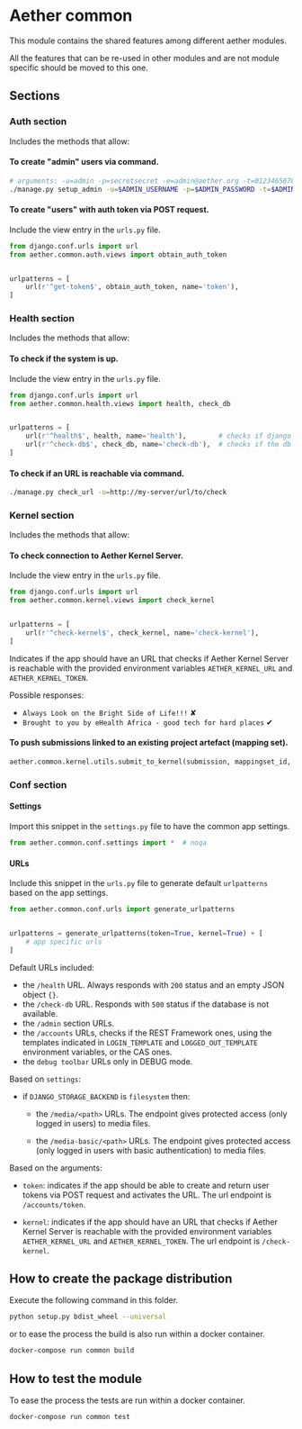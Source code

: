# Aether common

This module contains the shared features among different aether modules.

All the features that can be re-used in other modules and are not module specific
should be moved to this one.

## Sections

### Auth section

Includes the methods that allow:

#### To create "admin" users via command.

```bash
# arguments: -u=admin -p=secretsecret -e=admin@aether.org -t=01234656789abcdefghij
./manage.py setup_admin -u=$ADMIN_USERNAME -p=$ADMIN_PASSWORD -t=$ADMIN_TOKEN
```

#### To create "users" with auth token via POST request.

Include the view entry in the `urls.py` file.

```python
from django.conf.urls import url
from aether.common.auth.views import obtain_auth_token


urlpatterns = [
    url(r'^get-token$', obtain_auth_token, name='token'),
]
```

### Health section

Includes the methods that allow:

#### To check if the system is up.

Include the view entry in the `urls.py` file.

```python
from django.conf.urls import url
from aether.common.health.views import health, check_db


urlpatterns = [
    url(r'^health$', health, name='health'),        # checks if django responds
    url(r'^check-db$', check_db, name='check-db'),  # checks if the db responds
]
```

#### To check if an URL is reachable via command.

```bash
./manage.py check_url -u=http://my-server/url/to/check
```

### Kernel section

Includes the methods that allow:

#### To check connection to Aether Kernel Server.

Include the view entry in the `urls.py` file.

```python
from django.conf.urls import url
from aether.common.kernel.views import check_kernel


urlpatterns = [
    url(r'^check-kernel$', check_kernel, name='check-kernel'),
]
```

Indicates if the app should have an URL that checks if
Aether Kernel Server is reachable with the provided environment
variables `AETHER_KERNEL_URL` and `AETHER_KERNEL_TOKEN`.

Possible responses:

- `Always Look on the Bright Side of Life!!!` ✘
- `Brought to you by eHealth Africa - good tech for hard places` ✔

#### To push submissions linked to an existing project artefact (mapping set).

```python
aether.common.kernel.utils.submit_to_kernel(submission, mappingset_id, submission_id=None)
```

### Conf section

#### Settings

Import this snippet in the `settings.py` file to have the common app settings.

```python
from aether.common.conf.settings import *  # noqa
```

#### URLs

Include this snippet in the `urls.py` file to generate default `urlpatterns`
based on the app settings.

```python
from aether.common.conf.urls import generate_urlpatterns


urlpatterns = generate_urlpatterns(token=True, kernel=True) + [
    # app specific urls
]
```

Default URLs included:

  - the `/health` URL. Always responds with `200` status and an empty JSON object `{}`.
  - the `/check-db` URL. Responds with `500` status if the database is not available.
  - the `/admin` section URLs.
  - the `/accounts` URLs, checks if the REST Framework ones, using the templates
    indicated in `LOGIN_TEMPLATE` and `LOGGED_OUT_TEMPLATE` environment variables,
    or the CAS ones.
  - the `debug toolbar` URLs only in DEBUG mode.


Based on `settings`:

  - if `DJANGO_STORAGE_BACKEND` is `filesystem` then:

    - the `/media/<path>` URLs. The endpoint gives protected access
      (only logged in users) to media files.

    - the `/media-basic/<path>` URLs. The endpoint gives protected access
      (only logged in users with basic authentication) to media files.

Based on the arguments:

  - `token`: indicates if the app should be able to create and return
             user tokens via POST request and activates the URL.
             The url endpoint is `/accounts/token`.

  - `kernel`: indicates if the app should have an URL that checks if
              Aether Kernel Server is reachable with the provided environment
              variables `AETHER_KERNEL_URL` and `AETHER_KERNEL_TOKEN`.
              The url endpoint is `/check-kernel`.


## How to create the package distribution

Execute the following command in this folder.

```bash
python setup.py bdist_wheel --universal
```

or to ease the process the build is also run within a docker container.

```bash
docker-compose run common build
```


## How to test the module

To ease the process the tests are run within a docker container.

```bash
docker-compose run common test
```
